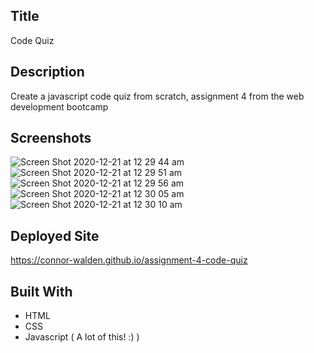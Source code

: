 ## Title
Code Quiz

## Description
Create a javascript code quiz from scratch, assignment 4 from the web development bootcamp

## Screenshots
![Screen Shot 2020-12-21 at 12 29 44 am](https://user-images.githubusercontent.com/20080981/102715219-c7cdc600-4323-11eb-94eb-579900d4488e.png)
![Screen Shot 2020-12-21 at 12 29 51 am](https://user-images.githubusercontent.com/20080981/102715225-ce5c3d80-4323-11eb-8dc1-f173ee7d67b0.png)
![Screen Shot 2020-12-21 at 12 29 56 am](https://user-images.githubusercontent.com/20080981/102715224-cc927a00-4323-11eb-9107-4168fcd1c0fe.png)
![Screen Shot 2020-12-21 at 12 30 05 am](https://user-images.githubusercontent.com/20080981/102715223-cbf9e380-4323-11eb-806a-48373d30078c.png)
![Screen Shot 2020-12-21 at 12 30 10 am](https://user-images.githubusercontent.com/20080981/102715221-cb614d00-4323-11eb-94d8-2dd7faebdf30.png)

## Deployed Site
https://connor-walden.github.io/assignment-4-code-quiz

## Built With
- HTML
- CSS
- Javascript ( A lot of this! :) )
